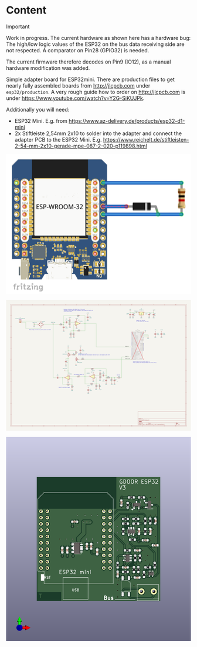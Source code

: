 # Content
> [!IMPORTANT]  
> Work in progress.
> The current hardware as shown here has a hardware bug:
> The high/low logic values of the ESP32 on the bus data receiving side are not
> respected. A comparator on Pin28 (GPIO32) is needed.
>
> The current firmware therefore decodes on Pin9 (IO12),
> as a manual hardware modification was added.

Simple adapter board for ESP32mini.
There are production files to get nearly fully assembled boards from http://jlcpcb.com under `esp32/production`.
A very rough guide how to order on http://jlcpcb.com is under https://www.youtube.com/watch?v=Y2G-SiKUJPk.

Additionally you will need:
- ESP32 Mini. E.g. from https://www.az-delivery.de/products/esp32-d1-mini
- 2x Stiftleiste 2,54mm 2x10 to solder into the adapter and connect the adapter PCB to the ESP32 Mini. E.g. https://www.reichelt.de/stiftleisten-2-54-mm-2x10-gerade-mpe-087-2-020-p119898.html

![PCB Modification](https://raw.githubusercontent.com/gdoor-org/gdoor/main/doc/pcb-modification.png)

![Schematic, PDF version in esp32 subfolder](https://raw.githubusercontent.com/gdoor-org/gdoor/main/doc/esp32-schem.png)

![3D Render of ESP32 adapterboard](https://raw.githubusercontent.com/gdoor-org/gdoor/main/doc/esp32-pcb.png)
